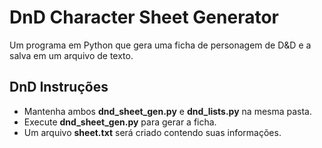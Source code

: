 # DnD Character Sheet Generator
Um programa em Python que gera uma ficha de personagem de D&D e a salva em um arquivo de texto.

## DnD Instruções
- Mantenha ambos **dnd_sheet_gen.py** e **dnd_lists.py** na mesma pasta.
- Execute **dnd_sheet_gen.py** para gerar a ficha.
- Um arquivo **sheet.txt** será criado contendo suas informações.